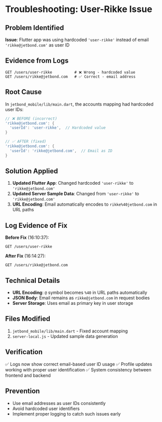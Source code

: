 # Troubleshooting: User-Rikke Issue

## Problem Identified
**Issue**: Flutter app was using hardcoded `'user-rikke'` instead of email `'rikke@jetbond.com'` as user ID

## Evidence from Logs
```
GET /users/user-rikke          # ❌ Wrong - hardcoded value
GET /users/rikke@jetbond.com   # ✅ Correct - email address
```

## Root Cause
In `jetbond_mobile/lib/main.dart`, the accounts mapping had hardcoded user IDs:

```dart
// ❌ BEFORE (incorrect)
'rikke@jetbond.com': {
  'userId': 'user-rikke',  // Hardcoded value
}

// ✅ AFTER (fixed)
'rikke@jetbond.com': {
  'userId': 'rikke@jetbond.com',  // Email as ID
}
```

## Solution Applied
1. **Updated Flutter App**: Changed hardcoded `'user-rikke'` to `'rikke@jetbond.com'`
2. **Updated Server Sample Data**: Changed from `'user-rikke'` to `'rikke@jetbond.com'`
3. **URL Encoding**: Email automatically encodes to `rikke%40jetbond.com` in URL paths

## Log Evidence of Fix
**Before Fix** (16:10:37):
```
GET /users/user-rikke
```

**After Fix** (16:14:27):
```
GET /users/rikke@jetbond.com
```

## Technical Details
- **URL Encoding**: `@` symbol becomes `%40` in URL paths automatically
- **JSON Body**: Email remains as `rikke@jetbond.com` in request bodies
- **Server Storage**: Uses email as primary key in user storage

## Files Modified
1. `jetbond_mobile/lib/main.dart` - Fixed account mapping
2. `server-local.js` - Updated sample data generation

## Verification
✅ Logs now show correct email-based user ID usage
✅ Profile updates working with proper user identification
✅ System consistency between frontend and backend

## Prevention
- Use email addresses as user IDs consistently
- Avoid hardcoded user identifiers
- Implement proper logging to catch such issues early